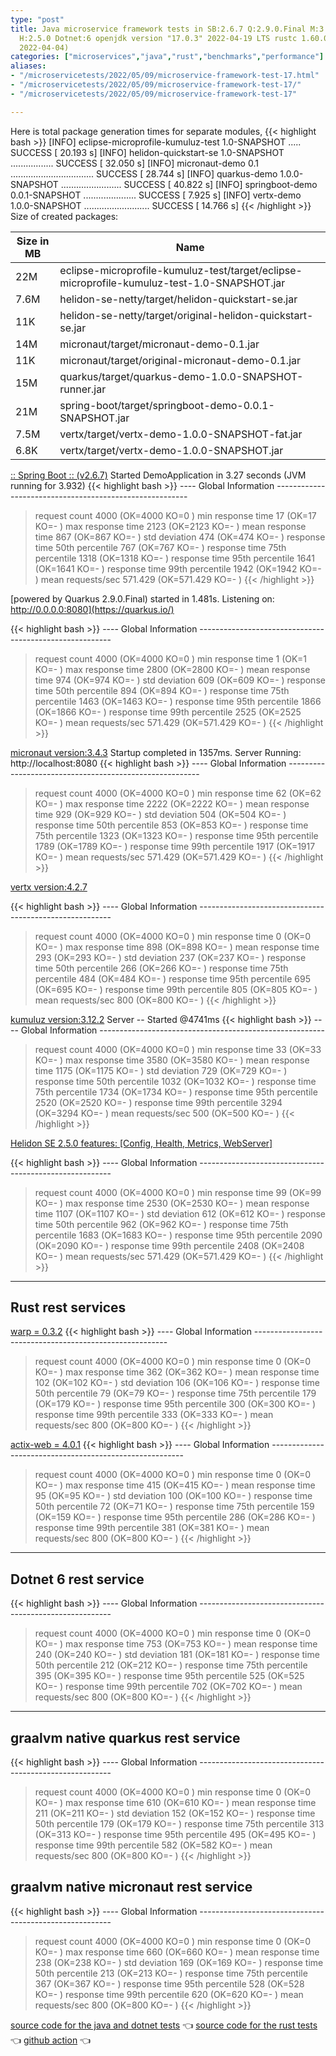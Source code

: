 ```yaml
---
type: "post"
title: Java microservice framework tests in SB:2.6.7 Q:2.9.0.Final M:3.4.3 V:4.2.7
  H:2.5.0 Dotnet:6 openjdk version "17.0.3" 2022-04-19 LTS rustc 1.60.0 (7737e0b5c
  2022-04-04)
categories: ["microservices","java","rust","benchmarks","performance"]
aliases:
- "/microservicetests/2022/05/09/microservice-framework-test-17.html"
- "/microservicetests/2022/05/09/microservice-framework-test-17/"
- "/microservicetests/2022/05/09/microservice-framework-test-17"

---
```


Here is total package generation times for separate modules,
{{< highlight bash >}}
[INFO] eclipse-microprofile-kumuluz-test 1.0-SNAPSHOT ..... SUCCESS [ 20.193 s]
[INFO] helidon-quickstart-se 1.0-SNAPSHOT ................. SUCCESS [ 32.050 s]
[INFO] micronaut-demo 0.1 ................................. SUCCESS [ 28.744 s]
[INFO] quarkus-demo 1.0.0-SNAPSHOT ........................ SUCCESS [ 40.822 s]
[INFO] springboot-demo 0.0.1-SNAPSHOT ..................... SUCCESS [  7.925 s]
[INFO] vertx-demo 1.0.0-SNAPSHOT .......................... SUCCESS [ 14.766 s]
{{< /highlight >}}
Size of created packages:

| Size in MB |  Name |
|------------|-------|
| 22M | eclipse-microprofile-kumuluz-test/target/eclipse-microprofile-kumuluz-test-1.0-SNAPSHOT.jar |
| 7.6M | helidon-se-netty/target/helidon-quickstart-se.jar |
| 11K | helidon-se-netty/target/original-helidon-quickstart-se.jar |
| 14M | micronaut/target/micronaut-demo-0.1.jar |
| 11K | micronaut/target/original-micronaut-demo-0.1.jar |
| 15M | quarkus/target/quarkus-demo-1.0.0-SNAPSHOT-runner.jar |
| 21M | spring-boot/target/springboot-demo-0.0.1-SNAPSHOT.jar |
| 7.5M | vertx/target/vertx-demo-1.0.0-SNAPSHOT-fat.jar |
| 6.8K | vertx/target/vertx-demo-1.0.0-SNAPSHOT.jar |


[:: Spring Boot ::                (v2.6.7)](https://spring.io/projects/spring-boot) 
Started DemoApplication in 3.27 seconds (JVM running for 3.932)
{{< highlight bash >}}
---- Global Information --------------------------------------------------------
> request count                                       4000 (OK=4000   KO=0     )
> min response time                                     17 (OK=17     KO=-     )
> max response time                                   2123 (OK=2123   KO=-     )
> mean response time                                   867 (OK=867    KO=-     )
> std deviation                                        474 (OK=474    KO=-     )
> response time 50th percentile                        767 (OK=767    KO=-     )
> response time 75th percentile                       1318 (OK=1318   KO=-     )
> response time 95th percentile                       1641 (OK=1641   KO=-     )
> response time 99th percentile                       1942 (OK=1942   KO=-     )
> mean requests/sec                                571.429 (OK=571.429 KO=-     )
{{< /highlight >}}

[powered by Quarkus 2.9.0.Final) started in 1.481s. Listening on: http://0.0.0.0:8080](https://quarkus.io/) 

{{< highlight bash >}}
---- Global Information --------------------------------------------------------
> request count                                       4000 (OK=4000   KO=0     )
> min response time                                      1 (OK=1      KO=-     )
> max response time                                   2800 (OK=2800   KO=-     )
> mean response time                                   974 (OK=974    KO=-     )
> std deviation                                        609 (OK=609    KO=-     )
> response time 50th percentile                        894 (OK=894    KO=-     )
> response time 75th percentile                       1463 (OK=1463   KO=-     )
> response time 95th percentile                       1866 (OK=1866   KO=-     )
> response time 99th percentile                       2525 (OK=2525   KO=-     )
> mean requests/sec                                571.429 (OK=571.429 KO=-     )
{{< /highlight >}}

[micronaut version:3.4.3](https://micronaut.io/) 
Startup completed in 1357ms. Server Running: http://localhost:8080
{{< highlight bash >}}
---- Global Information --------------------------------------------------------
> request count                                       4000 (OK=4000   KO=0     )
> min response time                                     62 (OK=62     KO=-     )
> max response time                                   2222 (OK=2222   KO=-     )
> mean response time                                   929 (OK=929    KO=-     )
> std deviation                                        504 (OK=504    KO=-     )
> response time 50th percentile                        853 (OK=853    KO=-     )
> response time 75th percentile                       1323 (OK=1323   KO=-     )
> response time 95th percentile                       1789 (OK=1789   KO=-     )
> response time 99th percentile                       1917 (OK=1917   KO=-     )
> mean requests/sec                                571.429 (OK=571.429 KO=-     )
{{< /highlight >}}

[vertx version:4.2.7](https://vertx.io/) 

{{< highlight bash >}}
---- Global Information --------------------------------------------------------
> request count                                       4000 (OK=4000   KO=0     )
> min response time                                      0 (OK=0      KO=-     )
> max response time                                    898 (OK=898    KO=-     )
> mean response time                                   293 (OK=293    KO=-     )
> std deviation                                        237 (OK=237    KO=-     )
> response time 50th percentile                        266 (OK=266    KO=-     )
> response time 75th percentile                        484 (OK=484    KO=-     )
> response time 95th percentile                        695 (OK=695    KO=-     )
> response time 99th percentile                        805 (OK=805    KO=-     )
> mean requests/sec                                    800 (OK=800    KO=-     )
{{< /highlight >}}

[kumuluz version:3.12.2](https://ee.kumuluz.com/) 
Server -- Started @4741ms
{{< highlight bash >}}
---- Global Information --------------------------------------------------------
> request count                                       4000 (OK=4000   KO=0     )
> min response time                                     33 (OK=33     KO=-     )
> max response time                                   3580 (OK=3580   KO=-     )
> mean response time                                  1175 (OK=1175   KO=-     )
> std deviation                                        729 (OK=729    KO=-     )
> response time 50th percentile                       1032 (OK=1032   KO=-     )
> response time 75th percentile                       1734 (OK=1734   KO=-     )
> response time 95th percentile                       2520 (OK=2520   KO=-     )
> response time 99th percentile                       3294 (OK=3294   KO=-     )
> mean requests/sec                                    500 (OK=500    KO=-     )
{{< /highlight >}}

[Helidon SE 2.5.0 features: [Config, Health, Metrics, WebServer]](https://helidon.io/) 

{{< highlight bash >}}
---- Global Information --------------------------------------------------------
> request count                                       4000 (OK=4000   KO=0     )
> min response time                                     99 (OK=99     KO=-     )
> max response time                                   2530 (OK=2530   KO=-     )
> mean response time                                  1107 (OK=1107   KO=-     )
> std deviation                                        612 (OK=612    KO=-     )
> response time 50th percentile                        962 (OK=962    KO=-     )
> response time 75th percentile                       1683 (OK=1683   KO=-     )
> response time 95th percentile                       2090 (OK=2090   KO=-     )
> response time 99th percentile                       2408 (OK=2408   KO=-     )
> mean requests/sec                                571.429 (OK=571.429 KO=-     )
{{< /highlight >}}

***  
## Rust rest services 


[warp = 0.3.2](http://docs.rs/warp)
{{< highlight bash >}}
---- Global Information --------------------------------------------------------
> request count                                       4000 (OK=4000   KO=0     )
> min response time                                      0 (OK=0      KO=-     )
> max response time                                    362 (OK=362    KO=-     )
> mean response time                                   102 (OK=102    KO=-     )
> std deviation                                        106 (OK=106    KO=-     )
> response time 50th percentile                         79 (OK=79     KO=-     )
> response time 75th percentile                        179 (OK=179    KO=-     )
> response time 95th percentile                        300 (OK=300    KO=-     )
> response time 99th percentile                        333 (OK=333    KO=-     )
> mean requests/sec                                    800 (OK=800    KO=-     )
{{< /highlight >}}

[actix-web = 4.0.1](http://docs.rs/actix-web)
{{< highlight bash >}}
---- Global Information --------------------------------------------------------
> request count                                       4000 (OK=4000   KO=0     )
> min response time                                      0 (OK=0      KO=-     )
> max response time                                    415 (OK=415    KO=-     )
> mean response time                                    95 (OK=95     KO=-     )
> std deviation                                        100 (OK=100    KO=-     )
> response time 50th percentile                         72 (OK=71     KO=-     )
> response time 75th percentile                        159 (OK=159    KO=-     )
> response time 95th percentile                        286 (OK=286    KO=-     )
> response time 99th percentile                        381 (OK=381    KO=-     )
> mean requests/sec                                    800 (OK=800    KO=-     )
{{< /highlight >}}

***  
## Dotnet 6 rest service 
{{< highlight bash >}}
---- Global Information --------------------------------------------------------
> request count                                       4000 (OK=4000   KO=0     )
> min response time                                      0 (OK=0      KO=-     )
> max response time                                    753 (OK=753    KO=-     )
> mean response time                                   240 (OK=240    KO=-     )
> std deviation                                        181 (OK=181    KO=-     )
> response time 50th percentile                        212 (OK=212    KO=-     )
> response time 75th percentile                        395 (OK=395    KO=-     )
> response time 95th percentile                        525 (OK=525    KO=-     )
> response time 99th percentile                        702 (OK=702    KO=-     )
> mean requests/sec                                    800 (OK=800    KO=-     )
{{< /highlight >}}


***  
## graalvm native quarkus rest service 
{{< highlight bash >}}
---- Global Information --------------------------------------------------------
> request count                                       4000 (OK=4000   KO=0     )
> min response time                                      0 (OK=0      KO=-     )
> max response time                                    610 (OK=610    KO=-     )
> mean response time                                   211 (OK=211    KO=-     )
> std deviation                                        152 (OK=152    KO=-     )
> response time 50th percentile                        179 (OK=179    KO=-     )
> response time 75th percentile                        313 (OK=313    KO=-     )
> response time 95th percentile                        495 (OK=495    KO=-     )
> response time 99th percentile                        582 (OK=582    KO=-     )
> mean requests/sec                                    800 (OK=800    KO=-     )
{{< /highlight >}}


## graalvm native micronaut rest service 
{{< highlight bash >}}
---- Global Information --------------------------------------------------------
> request count                                       4000 (OK=4000   KO=0     )
> min response time                                      0 (OK=0      KO=-     )
> max response time                                    660 (OK=660    KO=-     )
> mean response time                                   238 (OK=238    KO=-     )
> std deviation                                        169 (OK=169    KO=-     )
> response time 50th percentile                        213 (OK=213    KO=-     )
> response time 75th percentile                        367 (OK=367    KO=-     )
> response time 95th percentile                        528 (OK=528    KO=-     )
> response time 99th percentile                        620 (OK=620    KO=-     )
> mean requests/sec                                    800 (OK=800    KO=-     )
{{< /highlight >}}


[source code for the java and dotnet tests](https://github.com/ozkanpakdil/test-microservice-frameworks)  👈 [source code for the rust tests](https://github.com/ozkanpakdil/rust-examples)  👈 [github action](https://github.com/ozkanpakdil/test-microservice-frameworks/actions/runs/2296991759)  👈 